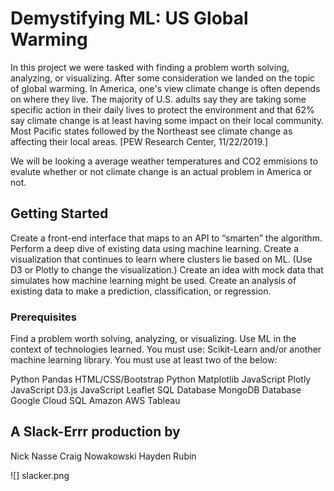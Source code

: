 #  Demystifying ML: US Global Warming
 
In this project we were tasked with finding a problem worth solving, analyzing, or visualizing. After some consideration we landed on the topic of global warming. In America, one's view climate change is often depends on where they live. The majority of U.S. adults say they are taking some specific action in their daily lives to protect the environment and that 62% say climate change is at least having some impact on their local community. Most Pacific states followed by the Northeast see climate change as affecting their local areas.  [PEW Research Center, 11/22/2019.]

We will be looking a average weather temperatures and CO2 emmisions to evalute whether or not climate change is an actual problem in America or not. 


## Getting Started
Create a front-end interface that maps to an API to “smarten” the algorithm.
Perform a deep dive of existing data using machine learning.
Create a visualization that continues to learn where clusters lie based on ML.
(Use D3 or Plotly to change the visualization.)
Create an idea with mock data that simulates how machine learning might be used.
Create an analysis of existing data to make a prediction, classification, or regression.
 
 
### Prerequisites

 Find a problem worth solving, analyzing, or visualizing.
 Use ML in the context of technologies learned.
 You must use: Scikit-Learn and/or another machine learning library.
 You must use at least two of the below:
 
Python Pandas 
HTML/CSS/Bootstrap 
Python Matplotlib 
JavaScript Plotly
JavaScript D3.js
JavaScript Leaflet 
SQL Database 
MongoDB Database
Google Cloud SQL 
Amazon AWS 
Tableau

## A Slack-Errr production by 
Nick Nasse
Craig Nowakowski
Hayden Rubin

![] slacker.png

